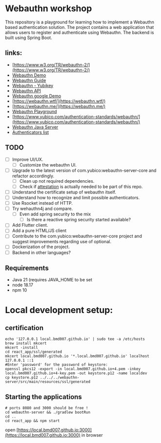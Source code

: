 # Webauthn workshop

This repository is a playground for learning how to implement a Webauthn based authentication solution. 
The project contains a web application that allows users to register and authenticate using Webauthn. 
The backend is built using Spring Boot.

## links:
- [https://www.w3.org/TR/webauthn-2/](https://www.w3.org/TR/webauthn-2/)
- [Webauthn Demo](https://webauthn.io/)
- [Webauthn Guide](https://webauthn.guide/)
- [Webauthn - Yubikey](https://developers.yubico.com/WebAuthn/)
- [Webauthn API](https://developer.mozilla.org/en-US/docs/Web/API/Web_Authentication_API)
- [Webauthn google Demo](https://github.com/google/webauthndemo)
- [https://webauthn.wtf/](https://webauthn.wtf/)
- [https://webauthn.me/](https://webauthn.me/)
- [Webauthn Playground](https://webauthn.passwordless.id/demos/playground.html)
- [https://www.yubico.com/authentication-standards/webauthn/](https://www.yubico.com/authentication-standards/webauthn/)
- [Webauthn Java Server](https://developers.yubico.com/java-webauthn-server/)
- [Authenticators list](https://webauthn.passwordless.id/demos/authenticators.html)


## TODO
- [ ] Improve UI/UX.
  - [ ] Customize the webauthn UI.
- [ ] Upgrade to the latest version of com.yubico:webauthn-server-core and refactor accordingly.
  - [ ] Clean up not required dependencies.
  - [ ] Check if [attestation](webauthn-server%2Fsrc%2Fmain%2Fjava%2Fcom%2Fyubico%2Fwebauthn%2Fattestation) is actually needed to be part of this repo.
- [ ] Understand the certificate setup of webauthn itself.
- [ ] Understand how to recognize and limit possible authenticators.
- [ ] Use Rsocket instead of HTTP.
- [ ] Try wehauthn4j and compare.
  - [ ] Even add spring security to the mix
    -  [ ] Is there a reactive spring security started available?
- [ ] Add Flutter client.
- [ ] Add a pure HTML/JS client
- [ ] Contribute to the com.yubico:webauthn-server-core project and suggest improvements regarding use of optional.
- [ ] Dockerization of the project.
- [ ] Backend in other languages?

## Requirements
- Java 21 (requires JAVA_HOME to be set
- node 18.17
- npm 10

# Local development setup:
## certification
```shell
echo '127.0.0.1 local.bmd007.github.io' | sudo tee -a /etc/hosts
brew install mkcert
mkcert -install
cd react_app/ssl/generated
mkcert local.bmd007.github.io '*.local.bmd007.github.io' localhost 127.0.0.1 ::1
#Enter 'password' for the password of keystore:
openssl pkcs12 -export -in local.bmd007.github.io+4.pem -inkey local.bmd007.github.io+4-key.pem -out keystore.p12 -name localdev
cp keystore.p12 ../../../webauthn-server/src/main/resources/ssl/generated
```

## Starting the applications
```shell
# ports 8080 and 3000 should be free !
cd webauthn-server && ./gradlew bootRun
cd ..
cd react_app && npm start
```
open [https://local.bmd007.github.io:3000](https://local.bmd007.github.io:3000) in browser
